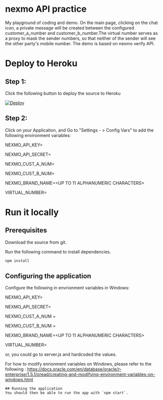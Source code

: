 # nexmo API practice 
My playground of coding and demo. On the main page, clicking on the chat icon, a private message will be created between the configured customer_a_number and customer_b_number.The virtual number serves as a proxy to mask the sender numbers, so that neither of the sender will see the other party's mobile number.
The demo is based on nexmo verify API. 

# Deploy to Heroku

## Step 1: 

Click the following button to deploy the source to Heroku

[![Deploy](https://www.herokucdn.com/deploy/button.svg)](https://heroku.com/deploy?template=https://github.com/kopi-kosong/nexmo-sms-api.git)

## Step 2: 

Click on your Application, and Go to "Settings - > Config Vars" to add the following environment variables:

NEXMO_API_KEY=<YOUR NEXMO API KEY>
  
NEXMO_API_SECRET=<YOUR NEXMO API SECRET>
  
NEXMO_CUST_A_NUM=<From Mobile Number>
  
NEXMO_CUST_B_NUM=<To Mobile Number>
  
NEXMO_BRAND_NAME=<UP TO 11 ALPHANUMERIC CHARACTERS>

VIRTUAL_NUMBER=<YOUR Nexmo Vitural Number >

# Run it locally

## Prerequisites
Download the source from git.

Run the following command to install dependencies.

```bash
npm install
```

## Configuring the application

Configure the following in envrionment variables in Windows:

NEXMO_API_KEY=<YOUR NEXMO API KEY>

NEXMO_API_SECRET=<YOUR NEXMO API SECRET>

NEXMO_CUST_A_NUM =<From Mobile Number>

NEXMO_CUST_B_NUM =<To Mobile Number>

NEXMO_BRAND_NAME=<UP TO 11 ALPHANUMERIC CHARACTERS>

VIRTUAL_NUMBER=<YOUR Nexmo Vitural Number >

or, you could go to server.js and hardcoded the values.

For how to modify enrionment variables on Windows, please refer to the following :
https://docs.oracle.com/en/database/oracle/r-enterprise/1.5.1/oread/creating-and-modifying-environment-variables-on-windows.html

```
## Running the application
You should then be able to run the app with `npm start`.
